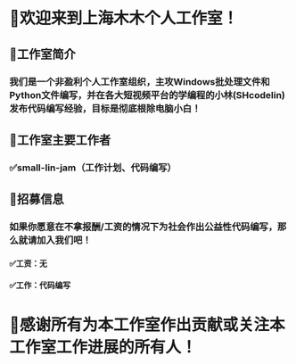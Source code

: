 # 🚀欢迎来到上海木木个人工作室！
## 🌟工作室简介
### 我们是一个非盈利个人工作室组织，主攻Windows批处理文件和Python文件编写，并在各大短视频平台的学编程的小林(SHcodelin)发布代码编写经验，目标是彻底根除电脑小白！
## 🤝工作室主要工作者
### ✅small-lin-jam（工作计划、代码编写）
## 🤝招募信息
### 如果你愿意在不拿报酬/工资的情况下为社会作出公益性代码编写，那么就请加入我们吧！
#### ✅工资：无
#### ✅工作：代码编写
# 🙏感谢所有为本工作室作出贡献或关注本工作室工作进展的所有人！
